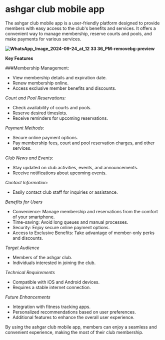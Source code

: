 # ashgar club mobile app

The ashgar club mobile app is a user-friendly platform designed to provide members with easy access to the club's benefits and services. It offers a convenient way to manage membership, reserve courts and pools, and make payments for various services.

**![WhatsApp_Image_2024-09-24_at_12 33 36_PM-removebg-preview](https://github.com/user-attachments/assets/5dc4b5d0-5f86-454e-ae3a-1f291427eb76)** 

**Key Features**

###Membership Management:

* View membership details and expiration date.
* Renew membership online.
* Access exclusive member benefits and discounts.

*Court and Pool Reservations:*

* Check availability of courts and pools.
* Reserve desired timeslots.
* Receive reminders for upcoming reservations.

*Payment Methods:*

* Secure online payment options.
* Pay membership fees, court and pool reservation charges, and other services.

*Club News and Events:*

* Stay updated on club activities, events, and announcements.
* Receive notifications about upcoming events.

*Contact Information:*

* Easily contact club staff for inquiries or assistance.

*Benefits for Users*

* Convenience: Manage membership and reservations from the comfort of your smartphone.
* Time-saving: Avoid long queues and manual processes.
* Security: Enjoy secure online payment options.
* Access to Exclusive Benefits: Take advantage of member-only perks and discounts.

*Target Audience*

* Members of the ashgar club.
* Individuals interested in joining the club.

*Technical Requirements*

* Compatible with iOS and Android devices.
* Requires a stable internet connection.

*Future Enhancements*

* Integration with fitness tracking apps.
* Personalized recommendations based on user preferences.
* Additional features to enhance the overall user experience.

By using the ashgar club mobile app, members can enjoy a seamless and convenient experience, making the most of their club membership.
